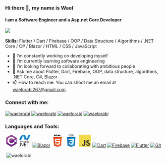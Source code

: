 ### Hi there 👋, my name is Wael
#### I am a Software Engineer and a Asp.net Core Developer
<img  style="text-align: center;" src="https://th.bing.com/th/id/R.6b2a5ea41cf795e35979e0ebb52253ce?rik=Txp0%2f2%2fgfNcm2g&pid=ImgRaw&r=0" style="width: auto; height: 250px;">


**Skills:** Flutter / Dart  / Firebase / OOP / Data Structure / Algorithms / .NET Core / C# / Blazor / HTML / CSS / JavaScript

- 🔭 I’m constantly working on developing myself  
- 🌱 I’m currently learning software engineering  
- 👯 I’m looking forward to collaborating with ambitious people  
- 💬 Ask me about Flutter, Dart, Firebase, OOP, data structure, algorithms, .NET Core, C#, Blazor  
- 📫 How to reach me: You can shoot me an email at waelorabi267@gmail.com  

<h3 align="left">Connect with me:</h3>
<p align="left">
<a href="https://twitter.com/waelorabi" target="blank"><img align="center" src="https://raw.githubusercontent.com/rahuldkjain/github-profile-readme-generator/master/src/images/icons/Social/twitter.svg" alt="waelorabi" height="30" width="40" /></a>
<a href="https://linkedin.com/in/waelorabi" target="blank"><img align="center" src="https://raw.githubusercontent.com/rahuldkjain/github-profile-readme-generator/master/src/images/icons/Social/linked-in-alt.svg" alt="waelorabi" height="30" width="40" /></a>
<a href="https://fb.com/waelorabi" target="blank"><img align="center" src="https://raw.githubusercontent.com/rahuldkjain/github-profile-readme-generator/master/src/images/icons/Social/facebook.svg" alt="waelorabi" height="30" width="40" /></a>
<a href="https://instagram.com/waelorabi" target="blank"><img align="center" src="https://raw.githubusercontent.com/rahuldkjain/github-profile-readme-generator/master/src/images/icons/Social/instagram.svg" alt="waelorabi" height="30" width="40" /></a>
</p>

<h3 align="left">Languages and Tools:</h3>
<p align="left">
<a href="https://learn.microsoft.com/en-us/dotnet/csharp/" target="_blank" rel="noreferrer"> <img src="https://raw.githubusercontent.com/devicons/devicon/master/icons/csharp/csharp-original.svg" alt="C#" width="40" height="40"/></a>
<a href="https://dotnet.microsoft.com/en-us/" target="_blank" rel="noreferrer"> <img src="https://raw.githubusercontent.com/devicons/devicon/master/icons/dot-net/dot-net-original-wordmark.svg" alt=".NET" width="40" height="40"/></a>
<a href="https://dotnet.microsoft.com/en-us/apps/aspnet/web-apps/blazor" target="_blank" rel="noreferrer"> <img src="https://upload.wikimedia.org/wikipedia/commons/d/d0/Blazor.png" alt="Blazor" width="40" height="40"/></a>
<a href="https://www.w3schools.com/html/" target="_blank" rel="noreferrer"> <img src="https://raw.githubusercontent.com/devicons/devicon/master/icons/html5/html5-original-wordmark.svg" alt="HTML" width="40" height="40"/></a>
<a href="https://www.w3schools.com/css/" target="_blank" rel="noreferrer"> <img src="https://raw.githubusercontent.com/devicons/devicon/master/icons/css3/css3-original-wordmark.svg" alt="CSS" width="40" height="40"/></a>
<a href="https://www.javascript.com/" target="_blank" rel="noreferrer"> <img src="https://raw.githubusercontent.com/devicons/devicon/master/icons/javascript/javascript-original.svg" alt="JavaScript" width="40" height="40"/></a>
<a href="https://dart.dev" target="_blank" rel="noreferrer"> <img src="https://www.vectorlogo.zone/logos/dartlang/dartlang-icon.svg" alt="Dart" width="40" height="40"/></a>
<a href="https://firebase.google.com/" target="_blank" rel="noreferrer"> <img src="https://www.vectorlogo.zone/logos/firebase/firebase-icon.svg" alt="Firebase" width="40" height="40"/></a>
<a href="https://flutter.dev/" target="_blank" rel="noreferrer"> <img src="https://www.vectorlogo.zone/logos/flutterio/flutterio-icon.svg" alt="Flutter" width="40" height="40"/></a>
<a href="https://git-scm.com/" target="_blank" rel="noreferrer"> <img src="https://www.vectorlogo.zone/logos/git-scm/git-scm-icon.svg" alt="Git" width="40" height="40"/></a>
</p>

<p>&nbsp;<img align="center" src="https://github-readme-stats.vercel.app/api?username=waelorabi&show_icons=true&locale=en" alt="waelorabi" /></p>



